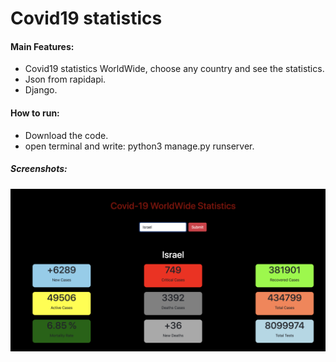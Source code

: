 # Covid19 statistics
 
#### Main Features:
* Covid19 statistics WorldWide, choose any country and see the statistics.
* Json from rapidapi.
* Django.

#### How to run:
* Download the code.
* open terminal and write: python3 manage.py runserver.


##### Screenshots:
![alt text](https://github.com/ShainHaroni/Covid19data/blob/main/covid19/screenshots/Data.png)

